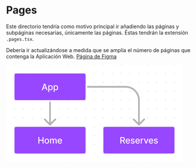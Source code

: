 # Pages

Este directorio tendría como motivo principal ir añadiendo las páginas y subpáginas necesarias, únicamente las páginas.
Éstas tendrán la extensión `.pages.tsx`.

Debería ir actualizándose a medida que se amplía el número de páginas que contenga la Aplicación Web.
[Página de Figma](https://www.figma.com/file/0olv9a8xBECrOmcMJ5biHy/Diagramas?type=whiteboard&node-id=0-1&t=Xntlytb528pvdDjC-0)

![img](../../resources/pages/pages_diagram.png)

